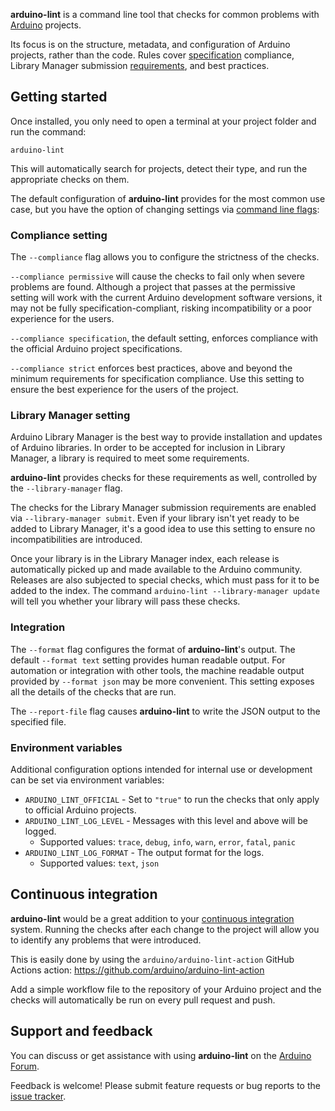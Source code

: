**arduino-lint** is a command line tool that checks for common problems with [Arduino](https://www.arduino.cc/)
projects.

Its focus is on the structure, metadata, and configuration of Arduino projects, rather than the code. Rules cover
[specification](https://arduino.github.io/arduino-cli/latest/library-specification) compliance, Library Manager
submission [requirements](https://github.com/arduino/Arduino/wiki/Library-Manager-FAQ), and best practices.

## Getting started

Once installed, you only need to open a terminal at your project folder and run the command:

```
arduino-lint
```

This will automatically search for projects, detect their type, and run the appropriate checks on them.

The default configuration of **arduino-lint** provides for the most common use case, but you have the option of changing
settings via [command line flags](commands/arduino-lint.md):

### Compliance setting

The `--compliance` flag allows you to configure the strictness of the checks.

`--compliance permissive` will cause the checks to fail only when severe problems are found. Although a project that
passes at the permissive setting will work with the current Arduino development software versions, it may not be fully
specification-compliant, risking incompatibility or a poor experience for the users.

`--compliance specification`, the default setting, enforces compliance with the official Arduino project specifications.

`--compliance strict` enforces best practices, above and beyond the minimum requirements for specification compliance.
Use this setting to ensure the best experience for the users of the project.

### Library Manager setting

Arduino Library Manager is the best way to provide installation and updates of Arduino libraries. In order to be
accepted for inclusion in Library Manager, a library is required to meet some requirements.

**arduino-lint** provides checks for these requirements as well, controlled by the `--library-manager` flag.

The checks for the Library Manager submission requirements are enabled via `--library-manager submit`. Even if your
library isn't yet ready to be added to Library Manager, it's a good idea to use this setting to ensure no
incompatibilities are introduced.

Once your library is in the Library Manager index, each release is automatically picked up and made available to the
Arduino community. Releases are also subjected to special checks, which must pass for it to be added to the index. The
command `arduino-lint --library-manager update` will tell you whether your library will pass these checks.

### Integration

The `--format` flag configures the format of **arduino-lint**'s output. The default `--format text` setting provides
human readable output. For automation or integration with other tools, the machine readable output provided by
`--format json` may be more convenient. This setting exposes all the details of the checks that are run.

The `--report-file` flag causes **arduino-lint** to write the JSON output to the specified file.

### Environment variables

Additional configuration options intended for internal use or development can be set via environment variables:

- `ARDUINO_LINT_OFFICIAL` - Set to `"true"` to run the checks that only apply to official Arduino projects.
- `ARDUINO_LINT_LOG_LEVEL` - Messages with this level and above will be logged.
  - Supported values: `trace`, `debug`, `info`, `warn`, `error`, `fatal`, `panic`
- `ARDUINO_LINT_LOG_FORMAT` - The output format for the logs.
  - Supported values: `text`, `json`

## Continuous integration

**arduino-lint** would be a great addition to your
[continuous integration](https://en.wikipedia.org/wiki/Continuous_integration) system. Running the checks after each
change to the project will allow you to identify any problems that were introduced.

This is easily done by using the `arduino/arduino-lint-action` GitHub Actions action:
https://github.com/arduino/arduino-lint-action

Add a simple workflow file to the repository of your Arduino project and the checks will automatically be run on every
pull request and push.

## Support and feedback

You can discuss or get assistance with using **arduino-lint** on the
[Arduino Forum](https://forum.arduino.cc/index.php?board=3.0).

Feedback is welcome! Please submit feature requests or bug reports to the
[issue tracker](CONTRIBUTING.md#issue-reports).
